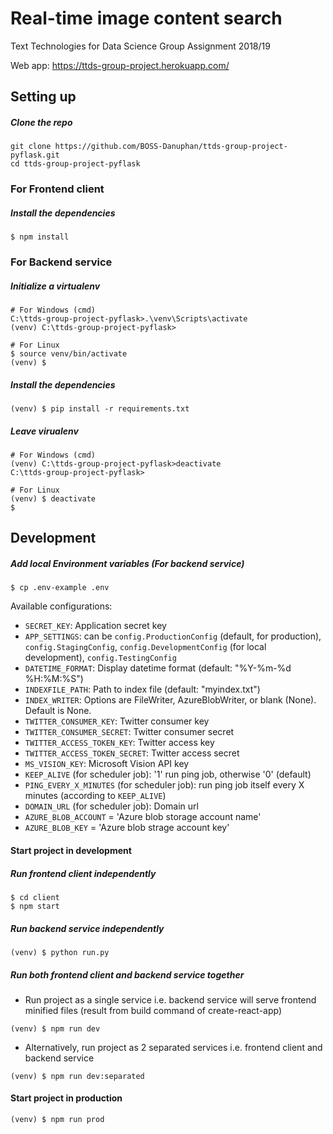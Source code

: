 # Real-time image content search
Text Technologies for Data Science Group Assignment 2018/19

Web app: https://ttds-group-project.herokuapp.com/

## Setting up
##### Clone the repo
```
git clone https://github.com/BOSS-Danuphan/ttds-group-project-pyflask.git
cd ttds-group-project-pyflask
```
### For Frontend client
##### Install the dependencies
```
$ npm install
```
### For Backend service
##### Initialize a virtualenv
```
# For Windows (cmd)
C:\ttds-group-project-pyflask>.\venv\Scripts\activate
(venv) C:\ttds-group-project-pyflask>

# For Linux
$ source venv/bin/activate
(venv) $
```
##### Install the dependencies
```
(venv) $ pip install -r requirements.txt
```
##### Leave virualenv
```
# For Windows (cmd)
(venv) C:\ttds-group-project-pyflask>deactivate
C:\ttds-group-project-pyflask>

# For Linux
(venv) $ deactivate
$
```
## Development
##### Add local Environment variables (For backend service)
```
$ cp .env-example .env
```
Available configurations:
* `SECRET_KEY`: Application secret key
* `APP_SETTINGS`: can be `config.ProductionConfig` (default, for production), `config.StagingConfig`, `config.DevelopmentConfig` (for local development), `config.TestingConfig`
* `DATETIME_FORMAT`: Display datetime format (default: "%Y-%m-%d %H:%M:%S")
* `INDEXFILE_PATH`: Path to index file (default: "myindex.txt")
* `INDEX_WRITER`: Options are FileWriter, AzureBlobWriter, or blank (None). Default is None.
* `TWITTER_CONSUMER_KEY`: Twitter consumer key
* `TWITTER_CONSUMER_SECRET`: Twitter consumer secret
* `TWITTER_ACCESS_TOKEN_KEY`: Twitter access key
* `TWITTER_ACCESS_TOKEN_SECRET`: Twitter access secret
* `MS_VISION_KEY`: Microsoft Vision API key
* `KEEP_ALIVE` (for scheduler job): '1' run ping job, otherwise '0' (default)
* `PING_EVERY_X_MINUTES` (for scheduler job): run ping job itself every X minutes (according to `KEEP_ALIVE`)
* `DOMAIN_URL` (for scheduler job): Domain url
* `AZURE_BLOB_ACCOUNT` = 'Azure blob storage account name'
* `AZURE_BLOB_KEY` = 'Azure blob strage account key'
#### Start project in development
##### Run frontend client independently
```
$ cd client
$ npm start
```
##### Run backend service independently
```
(venv) $ python run.py
```
##### Run both frontend client and backend service together
* Run project as a single service
i.e. backend service will serve frontend minified files (result from build command of create-react-app)
```
(venv) $ npm run dev
```
* Alternatively, run project as 2 separated services
i.e. frontend client and backend service
```
(venv) $ npm run dev:separated
```
#### Start project in production
```
(venv) $ npm run prod
```